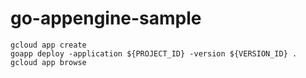 # go-appengine-sample

```
gcloud app create
goapp deploy -application ${PROJECT_ID} -version ${VERSION_ID} .
gcloud app browse
```
